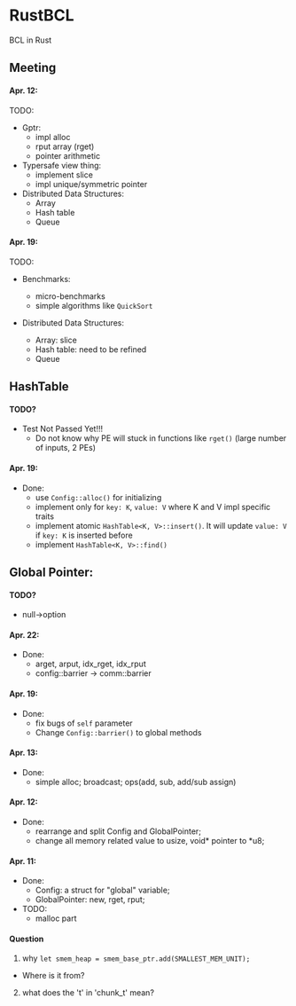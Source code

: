 # RustBCL
BCL in Rust

## Meeting
#### Apr. 12:
TODO:
- Gptr:
  - impl alloc
  - rput array (rget)
  - pointer arithmetic
- Typersafe view thing:
  - implement slice
  - impl unique/symmetric pointer
- Distributed Data Structures:
  - Array
  - Hash table
  - Queue

#### Apr. 19:
TODO:
- Benchmarks:
  - micro-benchmarks
  - simple algorithms like `QuickSort`
  
- Distributed Data Structures:
  - Array: slice
  - Hash table: need to be refined
  - Queue
  
## HashTable

#### TODO?
  - Test Not Passed Yet!!!
    - Do not know why PE will stuck in functions like `rget()` (large number of inputs, 2 PEs)
  
#### Apr. 19:
- Done:
  - use `Config::alloc()` for initializing
  - implement only for `key: K`, `value: V` where K and V impl specific traits 
  - implement atomic `HashTable<K, V>::insert()`. It will update `value: V` if `key: K` is inserted before
  - implement `HashTable<K, V>::find()`

## Global Pointer:
#### TODO?
- null->option

#### Apr. 22:
- Done:
  - arget, arput, idx_rget, idx_rput
  - config::barrier -> comm::barrier

#### Apr. 19:
- Done:
  - fix bugs of `self` parameter
  - Change `Config::barrier()` to global methods
  
#### Apr. 13:
- Done:
  - simple alloc; broadcast; ops(add, sub, add/sub assign)
#### Apr. 12:
- Done:
  - rearrange and split Config and GlobalPointer;
  - change all memory related value to usize, void\* pointer to \*u8;

#### Apr. 11:
- Done:
  - Config: a struct for "global" variable;
  - GlobalPointer: new, rget, rput;
- TODO:
  - malloc part
  
#### Question
1. why `let smem_heap = smem_base_ptr.add(SMALLEST_MEM_UNIT);`
- Where is it from? 
2. what does the 't' in 'chunk_t' mean?
